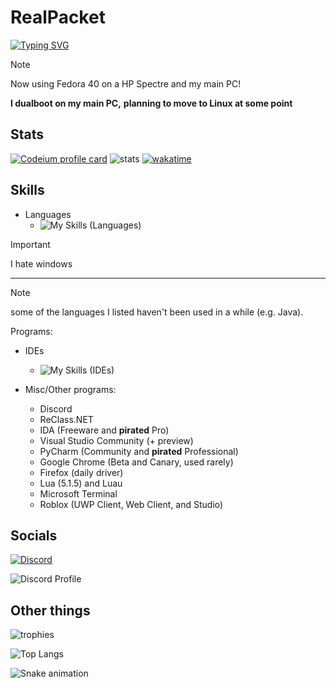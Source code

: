 # RealPacket

[![Typing SVG](https://readme-typing-svg.demolab.com?font=Space+Grotesk&duration=1337&pause=1000&center=true&vCenter=true&random=false&width=900&height=50&lines=Random+online+developer+%239e9+named+RealPacket;Runs%3A+Fedora+39+(dual+booted+with+W10);Watches+cat+videos;Goes+outside;Rants+at+code;Contributes+to+whatever+he+wants+to;AI+replaced+his+job)](https://git.io/typing-svg)

> [!NOTE]
> Now using Fedora 40 on a HP Spectre and my main PC!
>
> **I dualboot on my main PC,**
> **planning to move to Linux at some point**

<!--More info about how I started is [here](./how-i-started.md)-->

## Stats

[![Codeium profile card](https://codeium.com/profile/realpacket/card.png)](https://codeium.com/profile/realpacket)
![stats](https://github-readme-stats.vercel.app/api?username=RealPacket&show_icons=true&theme=radical)
[![wakatime](https://wakatime.com/badge/user/cd35b796-17f7-416c-b778-3fa1e2ddadc3.svg)](https://wakatime.com/@cd35b796-17f7-416c-b778-3fa1e2ddadc3)

## Skills

- Languages
  - ![My Skills (Languages)](https://skillicons.dev/icons?i=java,lua,py,powershell,astro,rust,ts,js,html,markdown,cs,cpp,dotnet,regex,sqlite,windows,visualstudio,nodejs&perline=7 "These are my current skills.")

> [!IMPORTANT]
> I hate windows
** **
> [!NOTE]
> some
> of the languages
> I listed haven't been
> used in a while (e.g. Java).

Programs:

- IDEs
  - ![My Skills (IDEs)](https://skillicons.dev/icons?i=visualstudio,vscode,eclipse "These are all the IDEs I use")

- Misc/Other programs:
  - Discord
  - ReClass.NET
  - IDA (Freeware and **pirated** Pro)
  - Visual Studio Community (+ preview)
  - PyCharm (Community and **pirated** Professional)
  - Google Chrome (Beta and Canary, used rarely)
  - Firefox (daily driver)
  - Lua (5.1.5) and Luau
  - Microsoft Terminal
  - Roblox (UWP Client, Web Client, and Studio)

## Socials

[![Discord](https://skillicons.dev/icons?i=discord&perline=7)](https://discord.com/users/773207810120089600)

![Discord Profile](https://discord.c99.nl/widget/theme-3/773207810120089600.png)

## Other things

![trophies](https://github-profile-trophy.vercel.app/?username=RealPacket&theme=gruvbox "These are all of my trophies.")

![Top Langs](https://github-readme-stats.vercel.app/api/top-langs/?username=RealPacket&layout=compact&show_icons=true&title_color=fff&icon_color=79ff97&text_color=9f9f9f&bg_color=151515)

<img src="https://raw.githubusercontent.com/RealPacket/RealPacket/output/snake.svg" alt="Snake animation" />
